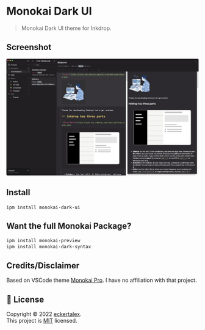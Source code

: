 # Monokai Dark UI

> Monokai Dark UI theme for Inkdrop.

## Screenshot

![Inkdrop Monokai](inkdrop-monokai.png)

## Install

```
ipm install monokai-dark-ui
```

## Want the full Monokai Package?

```
ipm install monokai-preview
ipm install monokai-dark-syntax
```

## Credits/Disclaimer

Based on VSCode theme [Monokai Pro](<[monokai.pro](https://monokai.pro/)>). I have no affiliation with that project.

## 📝 License

Copyright &copy; 2022 [eckertalex](https://github.com/eckertalex).<br /> This project is
[MIT](https://github.com/eckertalex/inkdrop-monokai-dark-ui-theme/blob/master/LICENSE) licensed.
